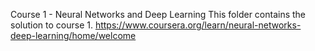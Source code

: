 Course 1 - Neural Networks and Deep Learning
This folder contains the solution to course 1.
https://www.coursera.org/learn/neural-networks-deep-learning/home/welcome
